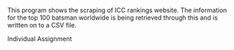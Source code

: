 This program shows the scraping of ICC rankings website. The information 
for the top 100 batsman worldwide is being retrieved through this and is written 
on to a CSV file.

Individual Assignment 
